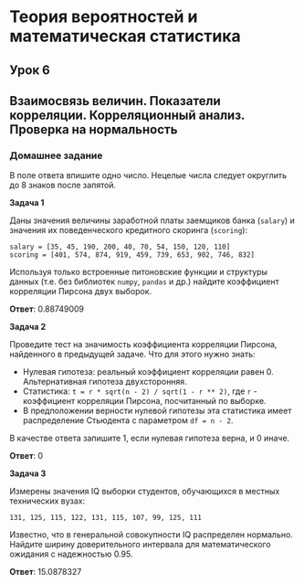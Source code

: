 # Теория вероятностей и математическая статистика

## Урок 6

## Взаимосвязь величин. Показатели корреляции. Корреляционный анализ. Проверка на нормальность

### Домашнее задание

В поле ответа впишите одно число. Нецелые числа следует округлить до 8 знаков после запятой.

__Задача 1__

Даны значения величины заработной платы заемщиков банка (`salary`) и значения их поведенческого кредитного скоринга (`scoring`):
```
salary = [35, 45, 190, 200, 40, 70, 54, 150, 120, 110]
scoring = [401, 574, 874, 919, 459, 739, 653, 902, 746, 832]
```
Используя только встроенные питоновские функции и структуры данных (т.е. без библиотек `numpy`, `pandas` и др.) найдите коэффициент корреляции Пирсона двух выборок.

__Ответ__: 0.88749009

__Задача 2__

Проведите тест на значимость коэффициента корреляции Пирсона, найденного в предыдущей задаче. Что для этого нужно знать:
* Нулевая гипотеза: реальный коэффициент корреляции равен 0. Альтернативная гипотеза двухсторонняя.
* Статистика: `t = r * sqrt(n - 2) / sqrt(1 - r ** 2)`, где `r` - коэффициент корреляции Пирсона, посчитанный по выборке.
* В предположении верности нулевой гипотезы эта статистика имеет распределение Стьюдента с параметром `df = n - 2`.

В качестве ответа запишите 1, если нулевая гипотеза верна, и 0 иначе.

__Ответ__: 0

__Задача 3__

Измерены значения IQ выборки студентов, обучающихся в местных технических вузах:
```
131, 125, 115, 122, 131, 115, 107, 99, 125, 111
```
Известно, что в генеральной совокупности IQ распределен нормально. Найдите ширину доверительного интервала для математического ожидания с надежностью 0.95.

__Ответ__: 15.0878327
